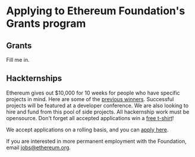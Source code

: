 # Applying to Ethereum Foundation's Grants program


## Grants

Fill me in.

## Hackternships

Ethereum gives out $10,000 for 10 weeks for people who have specific projects in mind. 
Here are some of the [previous winners](https://blog.ethereum.org/2018/03/07/announcing-beneficiaries-ethereum-foundation-grants/).
Successful projects will be featured at a developer conference.  We are also looking to hire and fund from this pool of side projects.
All hackernship work must be opensource.
Don't forget all accepted applications win a [free t-shirt](https://swag.ethereum.org)!

We accept applications on a rolling basis, and you can [apply here](https://docs.google.com/forms/d/1_Fi0UmsdYefkRmWZg12QJOQgQoEajAJPvJw1tRI9N0c/viewform?edit_requested=true).

If you are interested in more permanent employment with the Foundation, email jobs@ethereum.org.
